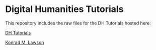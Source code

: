 # Digital Humanities Tutorials

This repository includes the raw files for the DH Tutorials hosted here:

[DH Tutorials](https://kmlawson.github.io/dh-tutorials/)

[Konrad M. Lawson](https://muninn.net/)
